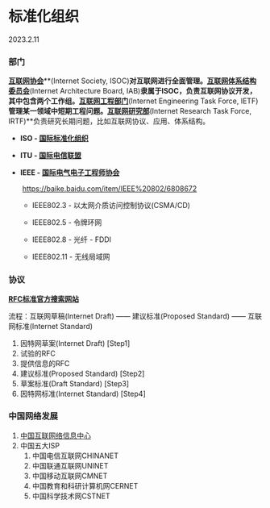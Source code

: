 # 标准化组织

2023.2.11

### 部门

[**互联网协会**](https://www.internetsociety.org/)**(Internet Society, ISOC)**对互联网进行全面管理。[**互联网体系结构委员会**](https://www.iab.org/)**(Internet Architecture Board, IAB)**隶属于ISOC，负责互联网协议开发，其中包含两个工作组。[**互联网工程部门**](https://www.ietf.org/)**(Internet Engineering Task Force, IETF)**管理某一领域中短期工程问题。[**互联网研究部**](https://irtf.org/)**(Internet Research Task Force, IRTF)**负责研究长期问题，比如互联网协议、应用、体系结构。

* **ISO - [国际标准化组织](https://www.iso.org/sites/outage/)**

* **ITU - [国际电信联盟](https://www.itu.int/en/Pages/default.aspx)**

* **IEEE - [国际电气电子工程师协会](https://ieeexplore.ieee.org/Xplore/home.jsp)**

  ​	https://baike.baidu.com/item/IEEE%20802/6808672

  * IEEE802.3 - 以太网介质访问控制协议(CSMA/CD)

  * IEEE802.5 - 令牌环网

  * IEEE802.8 - 光纤 - FDDI

  * IEEE802.11 - 无线局域网

### 协议

**[RFC标准官方搜索网站](http://www.rfc-editor.org/)**

流程：互联网草稿(Internet Draft) —— 建议标准(Proposed Standard) —— 互联网标准(Internet Standard)

1. 因特网草案(Internet Draft) [Step1]
2. 试验的RFC
3. 提供信息的RFC
4. 建议标准(Proposed Standard) [Step2]
5. 草案标准(Draft Standard) [Step3]
6. 因特网标准(Internet Standard) [Step4]

### 中国网络发展

1. [中国互联网络信息中心](http://www.cnnic.net.cn/)
2. 中国五大ISP
   1. 中国电信互联网CHINANET
   2. 中国联通互联网UNINET
   3. 中国移动互联网CMNET
   4. 中国教育和科研计算机网CERNET
   5. 中国科学技术网CSTNET

